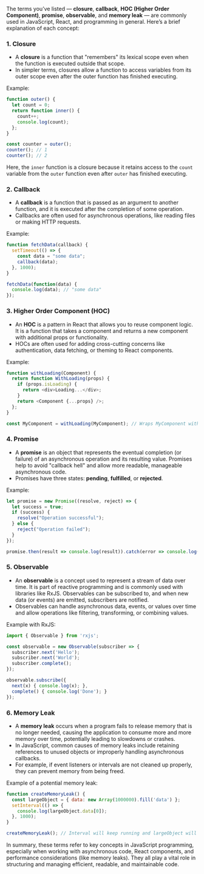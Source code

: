 The terms you’ve listed — **closure**, **callback**, **HOC (Higher Order Component)**, **promise**, **observable**, and **memory leak** — are commonly used in JavaScript, React, and programming in general. Here’s a brief explanation of each concept:

### 1. **Closure**
   - A **closure** is a function that "remembers" its lexical scope even when the function is executed outside that scope. 
   - In simpler terms, closures allow a function to access variables from its outer scope even after the outer function has finished executing.
   
   Example:
   ```javascript
   function outer() {
     let count = 0;
     return function inner() {
       count++;
       console.log(count);
     };
   }
   
   const counter = outer();
   counter(); // 1
   counter(); // 2
   ```
   Here, the `inner` function is a closure because it retains access to the `count` variable from the `outer` function even after `outer` has finished executing.

### 2. **Callback**
   - A **callback** is a function that is passed as an argument to another function, and it is executed after the completion of some operation.
   - Callbacks are often used for asynchronous operations, like reading files or making HTTP requests.
   
   Example:
   ```javascript
   function fetchData(callback) {
     setTimeout(() => {
       const data = "some data";
       callback(data);
     }, 1000);
   }
   
   fetchData(function(data) {
     console.log(data); // "some data"
   });
   ```

### 3. **Higher Order Component (HOC)**
   - An **HOC** is a pattern in React that allows you to reuse component logic. It is a function that takes a component and returns a new component with additional props or functionality.
   - HOCs are often used for adding cross-cutting concerns like authentication, data fetching, or theming to React components.
   
   Example:
   ```javascript
   function withLoading(Component) {
     return function WithLoading(props) {
       if (props.isLoading) {
         return <div>Loading...</div>;
       }
       return <Component {...props} />;
     };
   }
   
   const MyComponent = withLoading(MyComponent); // Wraps MyComponent with loading functionality
   ```

### 4. **Promise**
   - A **promise** is an object that represents the eventual completion (or failure) of an asynchronous operation and its resulting value. Promises help to avoid "callback hell" and allow more readable, manageable asynchronous code.
   - Promises have three states: **pending**, **fulfilled**, or **rejected**.
   
   Example:
   ```javascript
   let promise = new Promise((resolve, reject) => {
     let success = true;
     if (success) {
       resolve("Operation successful");
     } else {
       reject("Operation failed");
     }
   });

   promise.then(result => console.log(result)).catch(error => console.log(error));
   ```

### 5. **Observable**
   - An **observable** is a concept used to represent a stream of data over time. It is part of reactive programming and is commonly used with libraries like RxJS. Observables can be subscribed to, and when new data (or events) are emitted, subscribers are notified.
   - Observables can handle asynchronous data, events, or values over time and allow operations like filtering, transforming, or combining values.
   
   Example with RxJS:
   ```javascript
   import { Observable } from 'rxjs';

   const observable = new Observable(subscriber => {
     subscriber.next('Hello');
     subscriber.next('World');
     subscriber.complete();
   });

   observable.subscribe({
     next(x) { console.log(x); },
     complete() { console.log('Done'); }
   });
   ```

### 6. **Memory Leak**
   - A **memory leak** occurs when a program fails to release memory that is no longer needed, causing the application to consume more and more memory over time, potentially leading to slowdowns or crashes.
   - In JavaScript, common causes of memory leaks include retaining references to unused objects or improperly handling asynchronous callbacks.
   - For example, if event listeners or intervals are not cleaned up properly, they can prevent memory from being freed.
   
   Example of a potential memory leak:
   ```javascript
   function createMemoryLeak() {
     const largeObject = { data: new Array(1000000).fill('data') };
     setInterval(() => {
       console.log(largeObject.data[0]);
     }, 1000);
   }
   
   createMemoryLeak(); // Interval will keep running and largeObject will never be garbage collected.
   ```

In summary, these terms refer to key concepts in JavaScript programming, especially when working with asynchronous code, React components, and performance considerations (like memory leaks). They all play a vital role in structuring and managing efficient, readable, and maintainable code.
